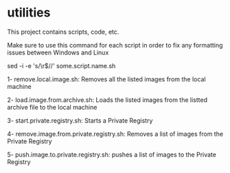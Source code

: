 # utilities
This project contains scripts, code, etc.

Make sure to use this command for each script in order to fix any formatting issues between Windows and Linux

sed -i -e 's/\r$//' some.script.name.sh

1- remove.local.image.sh: Removes all the listed images from the local machine

2- load.image.from.archive.sh: Loads the listed images from the listted archive file to the local machine

3- start.private.registry.sh: Starts a Private Registry

4- remove.image.from.private.registry.sh: Removes a list of images from the Private Registry

5- push.image.to.private.registry.sh: pushes a list of images to the Private Registry


